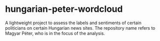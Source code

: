 # hungarian-peter-wordcloud
A lightweight project to assess the labels and sentiments of certain politicians on certain Hungarian news sites. The repository name refers to Magyar Péter, who is in the focus of the analysis.
